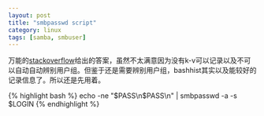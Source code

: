 ```yaml
---
layout: post
title: "smbpasswd script"
category: linux
tags: [samba, smbuser]
---
```


万能的[stackoverflow](http://stackoverflow.com/questions/12009/piping-password-to-smbpasswd)给出的答案，虽然不太满意因为没有k-v可以记录以及不可以自动自动辨别用户组。但鉴于还是需要辨别用户组，bashhist其实以及能较好的记录信息了。所以还是先用着。

{% highlight bash %}
echo -ne "$PASS\n$PASS\n" | smbpasswd -a -s $LOGIN
{% endhighlight %}
